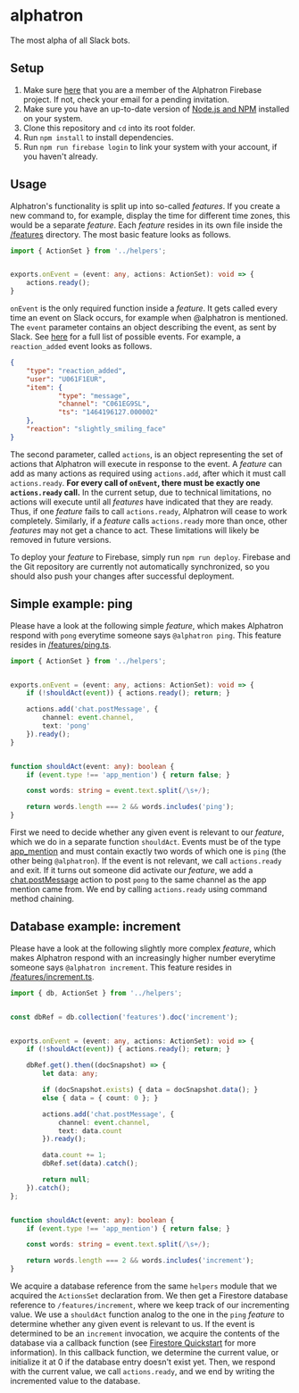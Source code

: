 # alphatron
The most alpha of all Slack bots.

## Setup

1. Make sure [here](https://console.firebase.google.com) that you are a member of the Alphatron Firebase project. If not, check your email for a pending invitation.
2. Make sure you have an up-to-date version of [Node.js and NPM](https://docs.npmjs.com/getting-started/installing-node) installed on your system.
3. Clone this repository and `cd` into its root folder.
4. Run `npm install` to install dependencies.
5. Run `npm run firebase login` to link your system with your account, if you haven't already.

## Usage

Alphatron's functionality is split up into so-called *features*. If you create a new command to, for example, display the time for different time zones, this would be a separate *feature*. Each *feature* resides in its own file inside the [/features](https://github.com/uhasselt-students/alphatron/tree/master/src/features) directory. The most basic feature looks as follows.

```typescript
import { ActionSet } from '../helpers';


exports.onEvent = (event: any, actions: ActionSet): void => {
    actions.ready();
}
```

`onEvent` is the only required function inside a *feature*. It gets called every time an event on Slack occurs, for example when @alphatron is mentioned. The `event` parameter contains an object describing the event, as sent by Slack. See [here](https://api.slack.com/events-api#event_types) for a full list of possible events. For example, a `reaction_added` event looks as follows.

```json
{
    "type": "reaction_added",
    "user": "U061F1EUR",
    "item": {
            "type": "message",
            "channel": "C061EG9SL",
            "ts": "1464196127.000002"
    },
    "reaction": "slightly_smiling_face"
}
```

The second parameter, called `actions`, is an object representing the set of actions that Alphatron will execute in response to the event. A *feature* can add as many actions as required using `actions.add`, after which it must call `actions.ready`. **For every call of `onEvent`, there must be exactly one `actions.ready` call.** In the current setup, due to technical limitations, no actions will execute until all *features* have indicated that they are ready. Thus, if one *feature* fails to call `actions.ready`, Alphatron will cease to work completely. Similarly, if a *feature* calls `actions.ready` more than once, other *features* may not get a chance to act. These limitations will likely be removed in future versions.

To deploy your *feature* to Firebase, simply run `npm run deploy`. Firebase and the Git repository are currently not automatically synchronized, so you should also push your changes after successful deployment.

## Simple example: ping

Please have a look at the following simple *feature*, which makes Alphatron respond with `pong` everytime someone says `@alphatron ping`. This feature resides in [/features/ping.ts](https://github.com/uhasselt-students/alphatron/tree/master/src/features/ping.ts).

```typescript
import { ActionSet } from '../helpers';


exports.onEvent = (event: any, actions: ActionSet): void => {
    if (!shouldAct(event)) { actions.ready(); return; }

    actions.add('chat.postMessage', {
        channel: event.channel,
        text: 'pong'
    }).ready();
}


function shouldAct(event: any): boolean {
    if (event.type !== 'app_mention') { return false; }

    const words: string = event.text.split(/\s+/);

    return words.length === 2 && words.includes('ping');
}
```

First we need to decide whether any given event is relevant to our *feature*, which we do in a separate function `shouldAct`. Events must be of the type [app_mention](https://api.slack.com/events/app_mention) and must contain exactly two words of which one is `ping` (the other being `@alphatron`). If the event is not relevant, we call `actions.ready` and exit. If it turns out someone did activate our *feature*, we add a [chat.postMessage](https://api.slack.com/methods/chat.postMessage) action to post `pong` to the same channel as the app mention came from. We end by calling `actions.ready` using command method chaining.

## Database example: increment

Please have a look at the following slightly more complex *feature*, which makes Alphatron respond with an increasingly higher number everytime someone says `@alphatron increment`. This feature resides in [/features/increment.ts](https://github.com/uhasselt-students/alphatron/tree/master/src/features/increment.ts).

```typescript
import { db, ActionSet } from '../helpers';


const dbRef = db.collection('features').doc('increment');


exports.onEvent = (event: any, actions: ActionSet): void => {
    if (!shouldAct(event)) { actions.ready(); return; }

    dbRef.get().then((docSnapshot) => {
        let data: any;

        if (docSnapshot.exists) { data = docSnapshot.data(); }
        else { data = { count: 0 }; }

        actions.add('chat.postMessage', {
            channel: event.channel,
            text: data.count
        }).ready();

        data.count += 1;
        dbRef.set(data).catch();

        return null;
    }).catch();
};


function shouldAct(event: any): boolean {
    if (event.type !== 'app_mention') { return false; }

    const words: string = event.text.split(/\s+/);

    return words.length === 2 && words.includes('increment');
}
```

We acquire a database reference from the same `helpers` module that we acquired the `ActionsSet` declaration from. We then get a Firestore database reference to `/features/increment`, where we keep track of our incrementing value. We use a `shouldAct` function analog to the one in the `ping` *feature* to determine whether any given event is relevant to us. If the event is determined to be an `increment` invocation, we acquire the contents of the database via a callback function (see [Firestore Quickstart](https://firebase.google.com/docs/firestore/quickstart) for more information). In this callback function, we determine the current value, or initialize it at 0 if the database entry doesn't exist yet. Then, we respond with the current value, we call `actions.ready`, and we end by writing the incremented value to the database.
